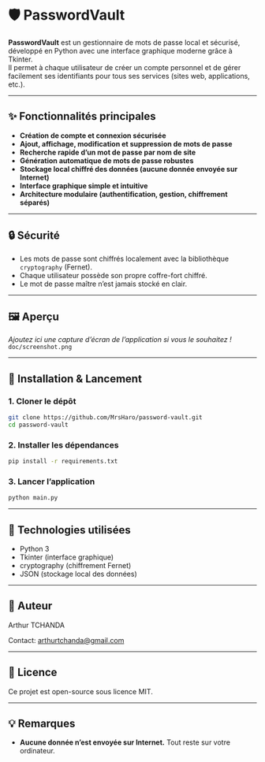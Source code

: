 # 🛡️ PasswordVault

**PasswordVault** est un gestionnaire de mots de passe local et sécurisé, développé en Python avec une interface graphique moderne grâce à Tkinter.  
Il permet à chaque utilisateur de créer un compte personnel et de gérer facilement ses identifiants pour tous ses services (sites web, applications, etc.).

---

## ✨ Fonctionnalités principales

- **Création de compte et connexion sécurisée**
- **Ajout, affichage, modification et suppression de mots de passe**
- **Recherche rapide d’un mot de passe par nom de site**
- **Génération automatique de mots de passe robustes**
- **Stockage local chiffré des données (aucune donnée envoyée sur Internet)**
- **Interface graphique simple et intuitive**
- **Architecture modulaire (authentification, gestion, chiffrement séparés)**

---

## 🔒 Sécurité

- Les mots de passe sont chiffrés localement avec la bibliothèque `cryptography` (Fernet).
- Chaque utilisateur possède son propre coffre-fort chiffré.
- Le mot de passe maître n’est jamais stocké en clair.

---

## 🖼️ Aperçu

_Ajoutez ici une capture d’écran de l’application si vous le souhaitez !_  
`doc/screenshot.png`

---

## 🚀 Installation & Lancement

### 1. Cloner le dépôt

```bash
git clone https://github.com/MrsHaro/password-vault.git
cd password-vault
```

### 2. Installer les dépendances

```bash
pip install -r requirements.txt
```

### 3. Lancer l’application

```bash
python main.py
```

---

## 🧰 Technologies utilisées

- Python 3
- Tkinter (interface graphique)
- cryptography (chiffrement Fernet)
- JSON (stockage local des données)

---

## 👤 Auteur

Arthur TCHANDA

Contact: arthurtchanda@gmail.com

---

## 📄 Licence

Ce projet est open-source sous licence MIT.

---

## 💡 Remarques

- **Aucune donnée n’est envoyée sur Internet.** Tout reste sur votre ordinateur.